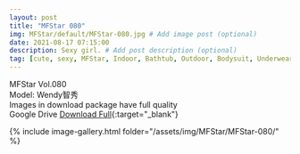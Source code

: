 ```yaml
---
layout: post
title: "MFStar 080"
img: MFStar/default/MFStar-080.jpg # Add image post (optional)
date: 2021-08-17 07:15:00
description: Sexy girl. # Add post description (optional)
tag: [cute, sexy, MFStar, Indoor, Bathtub, Outdoor, Bodysuit, Underwear, Cosplay, Big Tits, Tattoo, CHINAGIRLS]
---
```

MFStar Vol.080  
Model: Wendy智秀  
Images in download package have full quality                    
Google Drive [Download Full](https://ouo.io/PoeEfN){:target="_blank"}

{% include image-gallery.html folder="/assets/img/MFStar/MFStar-080/" %}
